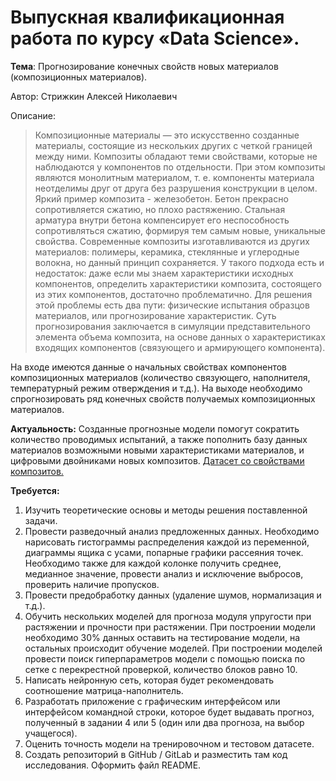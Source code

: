 # Выпускная квалификационная работа по курсу «Data Science».
**Тема**: Прогнозирование конечных свойств новых материалов
(композиционных материалов).

Автор: Стрижкин Алексей Николаевич

Описание:
> Композиционные материалы — это искусственно созданные материалы, состоящие из нескольких других с четкой границей между ними.
Композиты обладают теми свойствами, которые не наблюдаются у
компонентов по отдельности. При этом композиты являются монолитным
материалом, т. е. компоненты материала неотделимы друг от друга без
разрушения конструкции в целом. Яркий пример композита - железобетон.
Бетон прекрасно сопротивляется сжатию, но плохо растяжению. Стальная
арматура внутри бетона компенсирует его неспособность сопротивляться
сжатию, формируя тем самым новые, уникальные свойства. Современные
композиты изготавливаются из других материалов: полимеры, керамика,
стеклянные и углеродные волокна, но данный принцип сохраняется. У такого
подхода есть и недостаток: даже если мы знаем характеристики исходных
компонентов, определить характеристики композита, состоящего из этих
компонентов, достаточно проблематично. Для решения этой проблемы есть
два пути: физические испытания образцов материалов, или прогнозирование
характеристик. Суть прогнозирования заключается в симуляции
представительного элемента объема композита, на основе данных о
характеристиках входящих компонентов (связующего и армирующего
компонента).

На входе имеются данные о начальных свойствах компонентов
композиционных материалов (количество связующего, наполнителя,
температурный режим отверждения и т.д.). 
На выходе необходимо
спрогнозировать ряд конечных свойств получаемых композиционных
материалов.

**Актуальность:** Созданные прогнозные модели помогут сократить
количество проводимых испытаний, а также пополнить базу данных
материалов возможными новыми характеристиками материалов, и
цифровыми двойниками новых композитов.
[Датасет со свойствами композитов.](https://drive.google.com/file/d/1B1s5gBlvgU81H9GGolLQVw_SOi-vyNf2/view?usp=sharing)

**Требуется:**
1. Изучить теоретические основы и методы решения поставленной задачи.
2. Провести разведочный анализ предложенных данных. Необходимо
нарисовать гистограммы распределения каждой из переменной, диаграммы
ящика с усами, попарные графики рассеяния точек. Необходимо также для
каждой колонке получить среднее, медианное значение, провести анализ и
исключение выбросов, проверить наличие пропусков.
3. Провести предобработку данных (удаление шумов, нормализация и
т.д.).
4. Обучить нескольких моделей для прогноза модуля упругости при
растяжении и прочности при растяжении. При построении модели
необходимо 30% данных оставить на тестирование модели, на остальных
происходит обучение моделей. При построении моделей провести поиск
гиперпараметров модели с помощью поиска по сетке с перекрестной
проверкой, количество блоков равно 10.
5. Написать нейронную сеть, которая будет рекомендовать
соотношение матрица-наполнитель.
6. Разработать приложение с графическим интерфейсом или
интерфейсом командной строки, которое будет выдавать прогноз,
полученный в задании 4 или 5 (один или два прогноза, на выбор учащегося).
7. Оценить точность модели на тренировочном и тестовом датасете.
8. Создать репозиторий в GitHub / GitLab и разместить там код
исследования. Оформить файл README.

